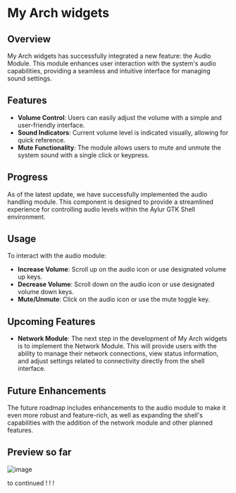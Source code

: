  
# My Arch widgets

## Overview
My Arch widgets has successfully integrated a new feature: the Audio Module. This module enhances user interaction with the system's audio capabilities, providing a seamless and intuitive interface for managing sound settings.

## Features
- **Volume Control**: Users can easily adjust the volume with a simple and user-friendly interface.
- **Sound Indicators**: Current volume level is indicated visually, allowing for quick reference.
- **Mute Functionality**: The module allows users to mute and unmute the system sound with a single click or keypress.

## Progress
As of the latest update, we have successfully implemented the audio handling module. This component is designed to provide a streamlined experience for controlling audio levels within the Aylur GTK Shell environment.

## Usage
To interact with the audio module:
- **Increase Volume**: Scroll up on the audio icon or use designated volume up keys.
- **Decrease Volume**: Scroll down on the audio icon or use designated volume down keys.
- **Mute/Unmute**: Click on the audio icon or use the mute toggle key.

## Upcoming Features
- **Network Module**: The next step in the development of My Arch widgets is to implement the Network Module. This will provide users with the ability to manage their network connections, view status information, and adjust settings related to connectivity directly from the shell interface.

## Future Enhancements
The future roadmap includes enhancements to the audio module to make it even more robust and feature-rich, as well as expanding the shell's capabilities with the addition of the network module and other planned features.

## Preview so far
![image](https://github.com/playfulCloud/MyArchWidgets/assets/55619673/b2ec72c0-e1ed-4d1f-8b05-1a7791664fe9)

to continued
!
!
!
